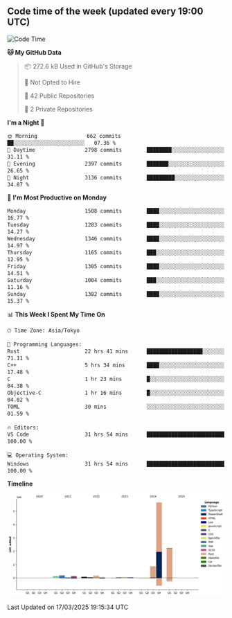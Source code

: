 ## Code time of the week (updated every 19:00 UTC)

<!--START_SECTION:waka-->
![Code Time](http://img.shields.io/badge/Code%20Time-4%2C446%20hrs%2049%20mins-blue)

**🐱 My GitHub Data** 

> 📦 272.6 kB Used in GitHub's Storage 
 > 
> 🚫 Not Opted to Hire
 > 
> 📜 42 Public Repositories 
 > 
> 🔑 2 Private Repositories 
 > 
**I'm a Night 🦉** 

```text
🌞 Morning                662 commits         ██░░░░░░░░░░░░░░░░░░░░░░░   07.36 % 
🌆 Daytime                2798 commits        ████████░░░░░░░░░░░░░░░░░   31.11 % 
🌃 Evening                2397 commits        ███████░░░░░░░░░░░░░░░░░░   26.65 % 
🌙 Night                  3136 commits        █████████░░░░░░░░░░░░░░░░   34.87 % 
```
📅 **I'm Most Productive on Monday** 

```text
Monday                   1508 commits        ████░░░░░░░░░░░░░░░░░░░░░   16.77 % 
Tuesday                  1283 commits        ████░░░░░░░░░░░░░░░░░░░░░   14.27 % 
Wednesday                1346 commits        ████░░░░░░░░░░░░░░░░░░░░░   14.97 % 
Thursday                 1165 commits        ███░░░░░░░░░░░░░░░░░░░░░░   12.95 % 
Friday                   1305 commits        ████░░░░░░░░░░░░░░░░░░░░░   14.51 % 
Saturday                 1004 commits        ███░░░░░░░░░░░░░░░░░░░░░░   11.16 % 
Sunday                   1382 commits        ████░░░░░░░░░░░░░░░░░░░░░   15.37 % 
```


📊 **This Week I Spent My Time On** 

```text
🕑︎ Time Zone: Asia/Tokyo

💬 Programming Languages: 
Rust                     22 hrs 41 mins      ██████████████████░░░░░░░   71.11 % 
C++                      5 hrs 34 mins       ████░░░░░░░░░░░░░░░░░░░░░   17.48 % 
C                        1 hr 23 mins        █░░░░░░░░░░░░░░░░░░░░░░░░   04.38 % 
Objective-C              1 hr 16 mins        █░░░░░░░░░░░░░░░░░░░░░░░░   04.02 % 
TOML                     30 mins             ░░░░░░░░░░░░░░░░░░░░░░░░░   01.59 % 

🔥 Editors: 
VS Code                  31 hrs 54 mins      █████████████████████████   100.00 % 

💻 Operating System: 
Windows                  31 hrs 54 mins      █████████████████████████   100.00 % 
```

**Timeline**

![Lines of Code chart](https://raw.githubusercontent.com/SARDONYX-sard/SARDONYX-sard/main/assets/bar_graph.png)


 Last Updated on 17/03/2025 19:15:34 UTC
<!--END_SECTION:waka-->